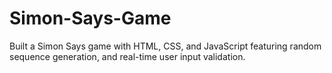 # Simon-Says-Game
Built a Simon Says game with HTML, CSS, and JavaScript featuring random sequence generation, and real-time user input validation.
